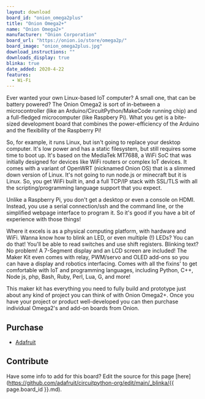 ```yaml
---
layout: download
board_id: "onion_omega2plus"
title: "Onion Omega2+"
name: "Onion Omega2+"
manufacturer: "Onion Corporation"
board_url: "https://onion.io/store/omega2p/"
board_image: "onion_omega2plus.jpg"
download_instructions: ""
downloads_display: true
blinka: true
date_added: 2020-4-22
features:
  - Wi-Fi
---
```


Ever wanted your own Linux-based IoT computer? A small one, that can be battery powered? The Onion Omega2 is sort of in-between a microcontroller (like an Arduino/CircuitPython/MakeCode running chip) and a full-fledged microcomputer (like Raspbery Pi). What you get is a bite-sized development board that combines the power-efficiency of the Arduino and the flexibility of the Raspberry Pi!

So, for example, it runs Linux, but isn't going to replace your desktop computer. It's low power and has a static filesystem, but still requires some time to boot up. It's based on the MediaTek MT7688, a WiFi SoC that was initially designed for devices like WiFi routers or complex IoT devices. It comes with a variant of OpenWRT (nicknamed Onion OS) that is a slimmed down version of Linux. It's not going to run node.js or minecraft but it is Linux. So, you get WiFi built in, and a full TCP/IP stack with SSL/TLS with all the scripting/programming language support that you expect.

Unlike a Raspberry Pi, you don't get a desktop or even a console on HDMI. Instead, you use a serial connection/ssh and the command line, or the simplified webpage interface to program it. So it's good if you have a bit of experience with those things!

Where it excels is as a physical computing platform, with hardware and WiFi. Wanna know how to blink an LED, or even multiple (!) LEDs? You can do that! You'll be able to read switches and use shift registers. Blinking text? No problem! A 7-Segment display and an LCD screen are included! The Maker Kit even comes with relay, PWM/servo and OLED add-ons so you can have a display and robotics interfacing. Comes with all the fixins' to get comfortable with IoT and programming languages, including Python, C++, Node js, php, Bash, Ruby, Perl, Lua, G, and more!

This maker kit has everything you need to fully build and prototype just about any kind of project you can think of with Onion Omega2+. Once you have your project or product well-developed you can then purchase individual Omega2's and add-on boards from Onion.

## Purchase
* [Adafruit](https://www.adafruit.com/product/3808)

## Contribute

Have some info to add for this board? Edit the source for this page [here](https://github.com/adafruit/circuitpython-org/edit/main/_blinka/{{ page.board_id }}.md).
